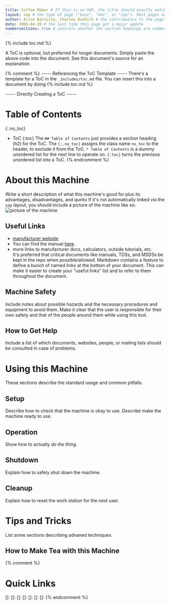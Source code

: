 ```yaml
---
title: Coffee Maker # If this is an SOP, the title should exactly match the name in _data/machines.yml
layout: sop # the type of page ("base", "doc", or "sop"). Most pages are "doc" or "sop".
author: Alice Barnicle, Charles Dunkirk # the contributors to the page
date: 2069-04-20 # the last time this page got a major update
numbersections: true # controls whether the section headings are numbered
---
```


{% include toc.md %}

A ToC is optional, but preferred for longer documents.
Simply paste the above code into the document.
See this document's source for an explanation.

{% comment %}
----- Referencing the ToC Template -----
There's a template for a ToC in the `_includes/toc.md` file.
You can insert this into a document by doing
{% include toc.md %}

----- Directly Creating a ToC -----
# Table of Contents
{:.no_toc}
* ToC
{:toc}
The `## Table of Contents` just provides a section heading (h2) for the ToC.
The `{:.no_toc}` assigns the class name `no_toc` to the header, to exclude it from the ToC.
`* Table of Contents` is a dummy unordered list for the next line to operate on.
`{:toc}` turns the previous unordered list into a ToC.
{% endcomment %}

# About this Machine
Write a short description of what this machine's good for plus its advantages, disadvantages, and quirks
If it's not automatically linked via the `sop` layout, you should include a picture of the machine like so:
![picture of the machine](images/kitten.jpg)

## Useful Links
- [manufacturer website](https://notanactualaddress.foo)
- You can find the manual [here](manual.pdf).
- more links to manufacturer docs, calculators, outside tutorials, etc.  
It's preferred that critical documents like manuals, TDSs, and MSDSs be kept in the repo when possible/allowed.
Markdown contains a feature to define a bunch of named links at the bottom of your document.
This can make it easier to create your "useful links" list and to refer to them throughout the document.

## Machine Safety
Include notes about possible hazards and the necessary procedures and equipment to avoid them.
Make it clear that the user is responsible for their own safety 
and that of the people around them while using this tool.

## How to Get Help
Include a list of which documents, websites, people, or mailing lists should be consulted in case of problems.

# Using this Machine
These sections describe the standard usage and common pitfalls.

## Setup
Describe how to check that the machine is okay to use.
Describe make the machine ready to use.

## Operation
Show how to actually *do the thing*.

## Shutdown
Explain how to safely shut down the machine.

## Cleanup
Explain how to reset the work station for the next user.

# Tips and Tricks
List some sections describing advaned techniques.

## How to Make Tea with this Machine

{% comment %}
# Quick Links
[]: 
[]: 
[]: 
[]: 
[]: 
[]: 
[]: 
{% endcomment %}
